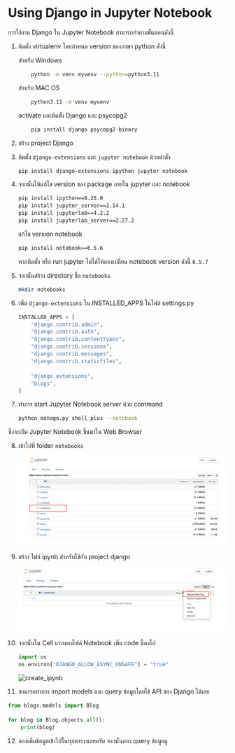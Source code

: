 # Using Django in Jupyter Notebook

การใช้งาน Django ใน Jupyter Notebook สามารถทำตามขั้นตอนดังนี้

1. ติดตั้ง virtualenv โดยกำหนด version ของภาษา python ดั่งนี้

    สำหรับ Windows
    ```sh
        python -m venv myvenv --python=python3.11
    ```

    สำหรับ MAC OS
    ```sh
        python3.11 -m venv myvenv
    ```

    activate และติดตั้ง Django และ psycopg2
    ```sh
        pip install django psycopg2-binary
    ```

2. สร้าง project Django

3. ติดตั้ง `django-extensions` และ `jupyter notebook` ด้วยคำสั่ง

    ```sh
    pip install django-extensions ipython jupyter notebook   
    ```

4. จากนั้นให้แก้ไข version ของ package ภายใน jupyter และ notebook

    ```sh
    pip install ipython==8.25.0
    pip install jupyter_server==2.14.1
    pip install jupyterlab==4.2.2
    pip install jupyterlab_server==2.27.2
    ```

    แก้ไข version notebook
    ```sh
    pip install notebook==6.5.6
    ```
    หากติดตั้ง หรือ run jupyter ไม่ได้ให้ลองเปลี่ยน notebook version ดังนี้ `6.5.7`

5. จากนั้นสร้าง directory ชื่อ `notebooks`

    ```sh
    mkdir notebooks
    ```

6. เพิ่ม `django-extensions` ใน INSTALLED_APPS ในไฟล์ settings.py

    ```python
    INSTALLED_APPS = [
        "django.contrib.admin",
        "django.contrib.auth",
        "django.contrib.contenttypes",
        "django.contrib.sessions",
        "django.contrib.messages",
        "django.contrib.staticfiles",

        "django_extensions",
        "blogs",
    ]
    ```

7. ทำการ start Jupyter Notebook server ด้วย command 

    ```sh
    python manage.py shell_plus --notebook
    ```

ซึ่งจะเปิด Jupyter Notebook ขึ้นมาใน Web Browser

8. เข้าไปที่ folder `notebooks`

    ![notebook_8](/images/notebook_8.png)

9. สร้าง ไฟล์ ipynb สำหรับใช้กับ project django

    ![create_ipynb](/images/create_ipynb.png)

10. จากนั้นใน Cell แรกของไฟล์ Notebook เพิ่ม code นี้ลงไป

    ```python
    import os
    os.environ["DJANGO_ALLOW_ASYNC_UNSAFE"] = "true"
    ```

    ![create_ipynb](/images/firstpng)


11. สามารถทำการ import models และ query ข้อมูลโดยใช้ API ของ Django ได้เลย

```python
from blogs.models import Blog

for blog in Blog.objects.all():
    print(blog)
```

12. ลองเพิ่มข้อมูลเข้าไปในทุกตารางเลยครับ จากนั้นลอง query ข้อมูลดู
